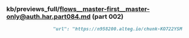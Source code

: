 ### kb/previews_full/flows__master-first__master-only@auth.har.part084.md (part 002)

```md
                 "url": "https://n958200.alteg.io/chunk-KO722YSM
```

```
